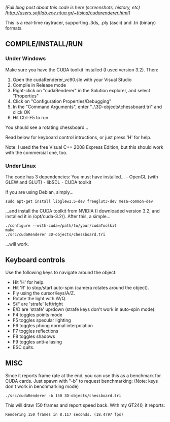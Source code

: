 *[Full blog post about this code is here (screenshots, history, etc)[http://users.softlab.ece.ntua.gr/~ttsiod/cudarenderer.html]*

This is a real-time raytracer, supporting .3ds, .ply (ascii) and .tri (binary) formats.

## COMPILE/INSTALL/RUN

### Under Windows

Make sure you have the CUDA toolkit installed (I used version 3.2).
Then:

1. Open the cudaRenderer_vc90.sln with your Visual Studio
2. Compile in Release mode
3. Right-click on "cudaRenderer" in the Solution explorer, and select "Properties"
4. Click on "Configuration Properties/Debugging"
5. In the "Command Arguments", enter "..\3D-objects\chessboard.tri" and click OK
6. Hit Ctrl-F5 to run.

You should see a rotating chessboard... 

Read below for keyboard control intructions, or just press 'H' for help.

Note: I used the free Visual C++ 2008 Express Edition, but this should work 
with the commercial one, too.

### Under Linux

The code has 3 dependencies: You must have installed...
    - OpenGL (with GLEW and GLUT)
    - libSDL
    - CUDA toolkit 

If you are using Debian, simply...

    sudo apt-get install libglew1.5-dev freeglut3-dev mesa-common-dev

...and install the CUDA toolkit from NVIDIA (I downloaded version 3.2, 
and installed it in /opt/cuda-3.2/). After this, a simple...

    ./configure --with-cuda=/path/to/your/cudaToolkit
    make
    ./src/cudaRenderer 3D-objects/chessboard.tri

...will work.

## Keyboard controls

Use the following keys to navigate around the object:

- Hit 'H' for help.
- Hit 'R' to stop/start auto-spin (camera rotates around the object).
- Fly using the cursorKeys/A/Z. 
- Rotate the light with W/Q.
- S/F are 'strafe' left/right
- E/D are 'strafe' up/down
   (strafe keys don't work in auto-spin mode).
- F4 toggles points mode
- F5 toggles specular lighting
- F6 toggles phong normal interpolation
- F7 toggles reflections
- F8 toggles shadows
- F9 toggles anti-aliasing
- ESC quits.

## MISC

Since it reports frame rate at the end, you can use this as a benchmark 
for CUDA cards. Just spawn with "-b" to request benchmarking:
(Note: keys don't work in benchmarking mode)

    ./src/cudaRenderer -b 150 3D-objects/chessboard.tri

This will draw 150 frames and report speed back. With my GT240, it reports:

    Rendering 150 frames in 8.117 seconds. (18.4797 fps)

